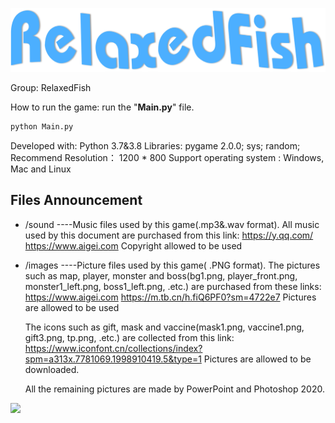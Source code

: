 

![](images/relaxedfish.png)

Group: RelaxedFish

How to run the game: run the "**Main.py**" file. 

```python
python Main.py
```

Developed with: Python 3.7&3.8
Libraries: pygame 2.0.0; sys; random;
Recommend Resolution： 1200 * 800
Support operating system : Windows, Mac and Linux

Files Announcement
-------
* /sound ----Music files used by this game(.mp3&.wav format).
	    All music used by this document are purchased from this link:
	    https://y.qq.com/
	    https://www.aigei.com
	    Copyright allowed to be used

* /images   ----Picture files used by this game( .PNG format).
		The pictures such as map, player, monster and boss(bg1.png, player_front.png, monster1_left.png, boss1_left.png, .etc.) are purchased from these links:
        https://www.aigei.com
        https://m.tb.cn/h.fiQ6PF0?sm=4722e7
        Pictures are allowed to be used

	
	 The icons such as gift, mask and vaccine(mask1.png, vaccine1.png, gift3.png, tp.png, .etc.) are collected from this link:
	 https://www.iconfont.cn/collections/index?spm=a313x.7781069.1998910419.5&type=1
	 Pictures are allowed to be downloaded.

	 All the remaining pictures are made by PowerPoint and Photoshop 2020.
	 
	 
![](images/gamescreenshot.jpg)
